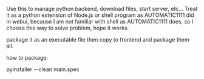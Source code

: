 Use this to manage python backend, download files, start server, etc...
Treat it as a python extension of Node.js or shell program as AUTOMATIC1111 did in webui, 
because I am not familiar with shell as AUTOMATIC1111 does, so I choose this way to 
solve problem, hope it works.

package it as an executable file then copy to frontend and package them all.

how to package:

 pyinstaller --clean main.spec